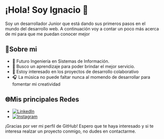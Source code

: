 # ¡Hola! Soy Ignacio 👋

Soy un desarrollador Junior que está dando sus primeros pasos en el mundo del desarrollo web. A continuación voy a contar un poco más acerca de mi para que me puedan conocer mejor

## 🧑Sobre mi 

  - 📓 Futuro Ingeniería en Sistemas de Información.
  - 📝 Busco un aprendizaje para poder brindar el mejor servicio.
  - 👥 Estoy interesado en los proyectos de desarrollo colaborativo 
  - 🎧 La música no puede faltar nunca al momendo de desarrollar para fomentar mi creatividad


## 🌐Mis principales Redes 


- [![LinkedIn](https://img.shields.io/badge/-LinkedIn-0A66C2?style=flat&logo=linkedin&logoColor=white)](https://www.linkedin.com/in/ignacio-gabriel-martinez-988a75275/)
- [![Instagram](https://img.shields.io/badge/-Instagram-E4405F?style=flat&logo=instagram&logoColor=white)](https://www.instagram.com/naachomartinez_/)


¡Gracias por ver mi perfil de GitHub!
Espero que te haya interesado y si te interesa realzar un proyecto conmigo, no dudes en contactarme.

<!--
**ignacio-martinez-02/ignacio-martinez-02** is a ✨ _special_ ✨ repository because its `README.md` (this file) appears on your GitHub profile.

Here are some ideas to get you started:

- 🔭 I’m currently working on ...
- 🌱 I’m currently learning ...
- 👯 I’m looking to collaborate on ...
- 🤔 I’m looking for help with ...
- 💬 Ask me about ...
- 📫 How to reach me: ...
- 😄 Pronouns: ...
- ⚡ Fun fact: ...
-->
